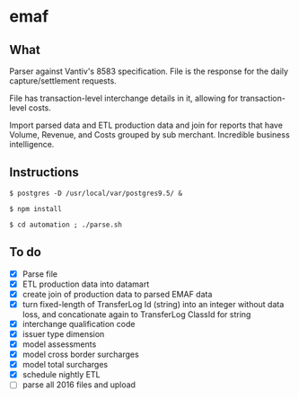 # emaf

## What
Parser against Vantiv's 8583 specification. File is the response for the daily capture/settlement requests. 

File has transaction-level interchange details in it, allowing for transaction-level costs. 

Import parsed data and ETL production data and join for reports that have Volume, Revenue, and Costs grouped by sub merchant. Incredible business intelligence. 

## Instructions
````
$ postgres -D /usr/local/var/postgres9.5/ &

$ npm install

$ cd automation ; ./parse.sh

````

## To do
- [X] Parse file
- [X] ETL production data into datamart
- [X] create join of production data to parsed EMAF data
- [X] turn fixed-length of TransferLog Id (string) into an integer without data loss, and concationate again to TransferLog ClassId for string
-	[X] interchange qualification code
- [X] issuer type dimension
- [X] model assessments
- [X] model cross border surcharges
- [X] model total surcharges
- [X] schedule nightly ETL
- [ ] parse all 2016 files and upload